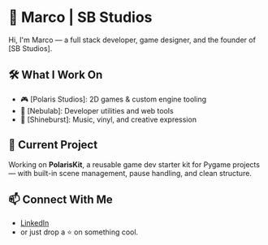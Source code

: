 # 🌌 Marco | SB Studios

Hi, I'm Marco — a full stack developer, game designer, and the founder of [SB Studios].

## 🛠️ What I Work On
- 🎮 [Polaris Studios]: 2D games & custom engine tooling
- 🧪 [Nebulab]: Developer utilities and web tools
- 🎵 [Shineburst]: Music, vinyl, and creative expression

## 🚀 Current Project
Working on **PolarisKit**, a reusable game dev starter kit for Pygame projects — with built-in scene management, pause handling, and clean structure.

## 📫 Connect With Me
- [LinkedIn](https://www.linkedin.com/in/marco-a-gonzalez99)
- or just drop a ⭐️ on something cool.
